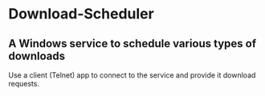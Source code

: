 # Download-Scheduler

## A Windows service to schedule various types of downloads

Use a client (Telnet) app to connect to the service and provide it download requests. 

